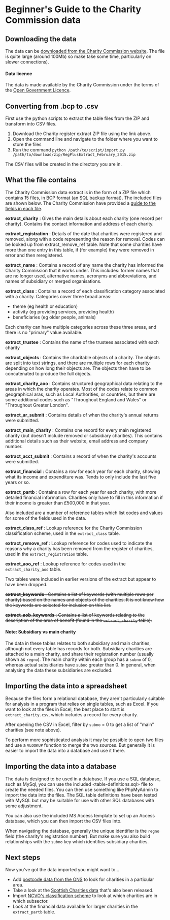 # Beginner's Guide to the Charity Commission data

## Downloading the data

The data can be [downloaded from the Charity Commission website](http://data.charitycommission.gov.uk/default.aspx). The file is quite large (around 100Mb) so make take some time, particularly on slower connections).

#### Data licence

The data is made available by the Charity Commission under the terms of the [Open Government Licence](https://www.nationalarchives.gov.uk/doc/open-government-licence/version/3/).

## Converting from .bcp to .csv

First use the python scripts to extract the table files from the ZIP and transform into CSV files.

1. Download the Charity register extract ZIP file using the link above.
2. Open the command line and navigate to the folder where you want to store the files
3. Run the command `python /path/to/script/import.py /path/to/download/zip/RegPlusExtract_February_2015.zip`

The CSV files will be created in the directory you are in.

## What the file contains

The Charity Commission data extract is in the form of a ZIP file which contains 15 files, in BCP format (an SQL backup format). The included files are shown below. The Charity Commission have provided a [guide to the fields in each file](http://data.charitycommission.gov.uk/data-definition.aspx). 

**extract_charity**
:	Gives the main details about each charity (one record per charity). Contains the contact information and address of each charity.

**extract_registration**
:	Details of the date that charities were registered and removed, along with a code representing the reason for removal. Codes can be looked up from extract_remove_ref table. Note that some charities have more than one entry in this table, if (for example) they were removed in error and then reregistered.

**extract_name**
:	Contains a record of any name the charity has informed the Charity Commission that it works under. This includes: former names that are no longer used, alternative names, acronyms and abbreviations, and names of subsidiary or merged organisations.

**extract_class**
:	Contains a record of each classification category associated with a charity. Categories cover three broad areas:

*	theme (eg health or education)
*	activity (eg providing services, providing health)
*	beneficiaries (eg older people, animals)

Each charity can have multiple categories across these three areas, and there is no "primary" value available.
	
**extract_trustee**
:	Contains the name of the trustees associated with each charity

**extract_objects**
:	Contains the charitable objects of a charity. The objects are split into text strings, and there are multiple rows for each charity depending on how long their objects are. The objects then have to be concatenated to produce the full objects.

**extract_charity_aoo**
:	Contains structured geographical data relating to the areas in which the charity operates. Most of the codes relate to common geographical aras, such as Local Authorities, or countries, but there are some additional codes such as "Throughout England and Wales" or "Throughout Greater London".

**extract_ar_submit**
:	Contains details of when the charity's annual returns were submitted.

**extract_main_charity**
:	Contains one record for every main registered charity (but doesn't include removed or subsidiary charities). This contains additional details such as their website, email address and company number.

**extract_acct_submit**
:	Contains a record of when the charity's accounts were submitted.

**extract_financial**
:	Contains a row for each year for each charity, showing what its income and expenditure was. Tends to only include the last five years or so.

**extract_partb**
:	Contains a row for each year for each charity, with more detailed financial information. Charities only have to fill in this information if their income is greater than &pound;500,000 in that year.

Also included are a number of reference tables which list codes and values for some of the fields used in the data.

**extract_class_ref**
:	Lookup reference for the Charity Commission classification scheme, used in the `extract_class` table.

**extract_remove_ref**
:	Lookup reference for codes used to indicate the reasons why a charity has been removed from the register of charities, used in the `extract_registration` table.

**extract_aoo_ref**
:	Lookup reference for codes used in the `extract_charity_aoo` table.

Two tables were included in earlier versions of the extract but appear to have been dropped.

~~**extract_keywords**
:	Contains a list of keywords (with multiple rows per charity) based on the names and objects of the charities. It is not know how the keywords are selected for inclusion on this list.~~

~~**extract_aob_keywords**
:	Contains a list of keywords relating to the description of the area of benefit (found in the `extract_charity` table).~~


#### Note: Subsidiary vs main charity

The data in these tables relates to both subsidiary and main charities, although not every table has records for both. Subsidiary charities are attached to a main charity, and share their registration number (usually shown as `regno`). The main charity within each group has a `subno` of 0, whereas actual subsidiaries have `subno` greater than 0. In general, when analysing the data these subsidiaries are excluded.

## Importing the data into a spreadsheet

Because the files form a relational database, they aren't particularly suitable for analysis in a program that relies on single tables, such as Excel. If you want to look at the files in Excel, the best place to start is `extract_charity.csv`, which includes a record for every charity. 

After opening the CSV in Excel, filter by `subno` = 0 to get a list of "main" charities (see note above). 

To perform more sophisticated analysis it may be possible to open two files and use a `VLOOKUP` function to merge the two sources. But generally it is easier to import the data into a database and use it there.

## Importing the data into a database

The data is designed to be used in a database. If you use a SQL database, such as MySql, you can use the included <table-definitions.sql> file to create the needed files. You can then use something like PhpMyAdmin to import the data into the files. The SQL table definitions have been tested with MySQL but may be suitable for use with other SQL databases with some adjustment.

You can also use the included MS Access template to set up an Access database, which you can then import the CSV files into. 

When navigating the database, generally the unique identifier is the `regno` field (the charity's registration number). But make sure you also build relationships with the `subno` key which identifies subsidiary charities.

## Next steps

Now you've got the data imported you might want to...

- Add [postcode data from the ONS](http://www.ons.gov.uk/ons/guide-method/geography/products/postcode-directories/-nspp-/index.html) to look for charities in a particular area.
- Take a look at the [Scottish Charities data](http://www.oscr.org.uk/charities/search-scottish-charity-register/charity-register-download) that's also been released.
- Import [NCVO's classification scheme](http://data.ncvo.org.uk/datastore/datasets/dataset-4-icnpo-classification-of-charities/) to look at which charities are in which subsector.
- Look at the financial data available for larger charities in the `extract_partb` table.